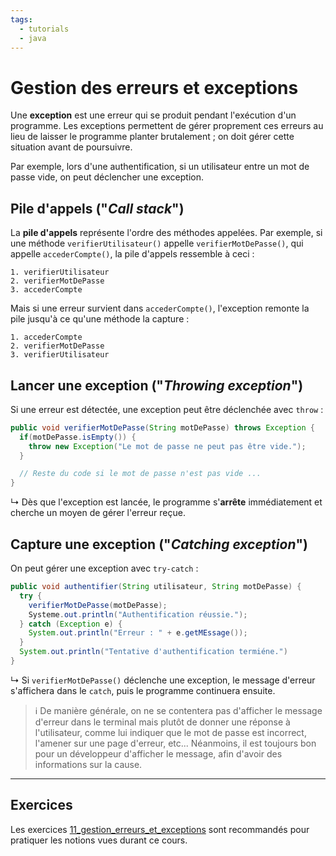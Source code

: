 ```yaml
---
tags:
  - tutorials
  - java
---
```


# Gestion des erreurs et exceptions

Une **exception** est une erreur qui se produit pendant l'exécution d'un programme. Les exceptions permettent de gérer proprement ces erreurs au lieu de laisser le programme planter brutalement ; on doit gérer cette situation avant de poursuivre.

Par exemple, lors d'une authentification, si un utilisateur entre un mot de passe vide, on peut déclencher une exception.

## Pile d'appels ("*Call stack*")

La **pile d'appels** représente l'ordre des méthodes appelées. Par exemple, si une méthode `verifierUtilisateur()` appelle `verifierMotDePasse()`, qui appelle `accederCompte()`, la pile d'appels ressemble à ceci :
```text
1. verifierUtilisateur
2. verifierMotDePasse
3. accederCompte
```

Mais si une erreur survient dans `accederCompte()`, l'exception remonte la pile jusqu'à ce qu'une méthode la capture :
```text
1. accederCompte
2. verifierMotDePasse
3. verifierUtilisateur
```

## Lancer une exception ("*Throwing exception*")

Si une erreur est détectée, une exception peut être déclenchée avec `throw` :

```java
public void verifierMotDePasse(String motDePasse) throws Exception {
  if(motDePasse.isEmpty()) {
    throw new Exception("Le mot de passe ne peut pas être vide.");
  }

  // Reste du code si le mot de passe n'est pas vide ...
}
```
↳ Dès que l'exception est lancée, le programme s'**arrête** immédiatement et cherche un moyen de gérer l'erreur reçue.

## Capture une exception ("*Catching exception*")

On peut gérer une exception avec `try-catch` :
```java
public void authentifier(String utilisateur, String motDePasse) {
  try {
    verifierMotDePasse(motDePasse);
    Systeme.out.println("Authentification réussie.");
  } catch (Exception e) {
    System.out.println("Erreur : " + e.getMEssage());
  }
  System.out.println("Tentative d'authentification termiéne.")
}
```
↳ Si `verifierMotDePasse()` déclenche une exception, le message d'erreur s'affichera dans le `catch`, puis le programme continuera ensuite.

> ℹ️ De manière générale, on ne se contentera pas d'afficher le message d'erreur dans le terminal mais plutôt de donner une réponse à l'utilisateur, comme lui indiquer que le mot de passe est incorrect, l'amener sur une page d'erreur, etc... Néanmoins, il est toujours bon pour un développeur d'afficher le message, afin d'avoir des informations sur la cause.

---

## Exercices

Les exercices [11_gestion_erreurs_et_exceptions](https://github.com/association-z-code-emploi/exercices-java/tree/main/11_gestion_erreurs_et_exceptions) sont recommandés pour pratiquer les notions vues durant ce cours.
